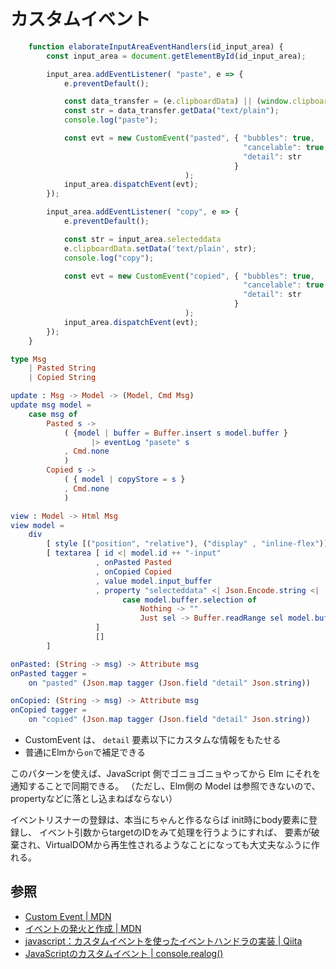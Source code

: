 # カスタムイベント

```javascript
    function elaborateInputAreaEventHandlers(id_input_area) {
        const input_area = document.getElementById(id_input_area);

        input_area.addEventListener( "paste", e => {
            e.preventDefault();

            const data_transfer = (e.clipboardData) || (window.clipboardData);
            const str = data_transfer.getData("text/plain");
            console.log("paste");

            const evt = new CustomEvent("pasted", { "bubbles": true,
                                                    "cancelable": true,
                                                    "detail": str
                                                  }
                                       );
            input_area.dispatchEvent(evt);
        });

        input_area.addEventListener( "copy", e => {
            e.preventDefault();

            const str = input_area.selecteddata
            e.clipboardData.setData('text/plain', str);
            console.log("copy");

            const evt = new CustomEvent("copied", { "bubbles": true,
                                                    "cancelable": true,
                                                    "detail": str
                                                  }
                                       );
            input_area.dispatchEvent(evt);
        });
    }
```

```elm
type Msg
    | Pasted String
    | Copied String

update : Msg -> Model -> (Model, Cmd Msg)
update msg model =
    case msg of
        Pasted s ->
            ( {model | buffer = Buffer.insert s model.buffer }
                  |> eventLog "pasete" s
            , Cmd.none
            )
        Copied s ->
            ( { model | copyStore = s }
            , Cmd.none
            )

view : Model -> Html Msg
view model =
    div
        [ style [("position", "relative"), ("display" , "inline-flex")] ]
        [ textarea [ id <| model.id ++ "-input"
                   , onPasted Pasted
                   , onCopied Copied
                   , value model.input_buffer
                   , property "selecteddata" <| Json.Encode.string <|
                         case model.buffer.selection of
                             Nothing -> ""
                             Just sel -> Buffer.readRange sel model.buffer
                   ]
                   []
        ]

onPasted: (String -> msg) -> Attribute msg
onPasted tagger =
    on "pasted" (Json.map tagger (Json.field "detail" Json.string))

onCopied: (String -> msg) -> Attribute msg
onCopied tagger =
    on "copied" (Json.map tagger (Json.field "detail" Json.string))
```

* CustomEvent は、 `detail` 要素以下にカスタムな情報をもたせる
* 普通にElmから`on`で補足できる

このパターンを使えば、JavaScript 側でゴニョゴニョやってから Elm にそれを通知することで同期できる。
（ただし、Elm側の Model は参照できないので、propertyなどに落とし込まねばならない）

イベントリスナーの登録は、本当にちゃんと作るならば init時にbody要素に登録し、
イベント引数からtargetのIDをみて処理を行うようにすれば、
要素が破棄され、VirtualDOMから再生性されるようなことになっても大丈夫なふうに作れる。

## 参照

* [Custom Event | MDN](https://developer.mozilla.org/ja/docs/Web/API/CustomEvent)
* [イベントの発火と作成 | MDN](https://developer.mozilla.org/ja/docs/Web/Guide/Events/Creating_and_triggering_events)
* [javascript：カスタムイベントを使ったイベントハンドラの実装 | Qiita](https://qiita.com/tbtbt/items/2fbef055dbfd29c7158e)
* [JavaScriptのカスタムイベント | console.realog()](https://lealog.hateblo.jp/entry/2014/01/11/193457)

